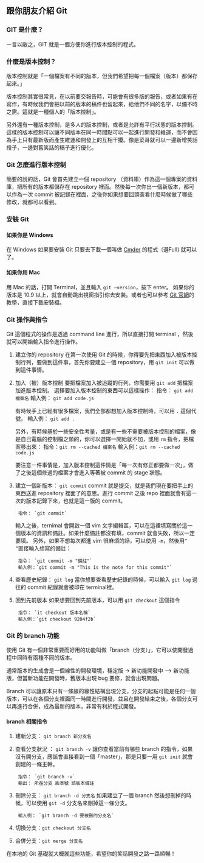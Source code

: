 ## 跟你朋友介紹 Git
  
### GIT 是什麼？
一言以敝之，GIT 就是一個方便你進行版本控制的程式。
  
### 什麼是版本控制？
版本控制就是「一個檔案有不同的版本，但我們希望把每一個檔案（版本）都保存起來。」
  
版本控制其實很常見，在以前要交報告時，可能會有很多版的報告，或者如果有在寫作，有時候我們會把以前的版本的稿件也留起來，給他們不同的名字，以備不時之需。這就是一種個人的「版本控制」。
  
另外還有一種版本控制，是多人的版本控制，或者是允許有平行狀態的版本控制。這樣的版本控制可以讓不同版本在同一時間點可以一起進行開發和維運，而不會因為手上只有最新版而產生維運和開發上的互相干擾。像是菜哥就可以一邊新增笑話段子，一邊對舊笑話的稿子進行優化。
  
### Git 怎麼進行版本控制
簡要的說的話，Git 會首先建立一個 repository （資料庫）作為這一個專案的資料庫，把所有的版本都儲存在 repository 裡面。然後每一次你出一個新版本，都可以作為一次 commit 被記錄在裡面，之後你如果想要回頭查看什麼時候做了哪些修改，就都可以看到。
  
### 安裝 Git 
#### 如果你是 Windows
在 Windows 如果要安裝 Git 只要去下載一個叫做 [Cmder](https://cmder.net/) 的程式（選Full) 就可以了。
  
#### 如果你用 Mac
用 Mac 的話，打開 Terminal，並且輸入 `git –version`，按下 enter。
如果你的版本是 10.9 以上，就會自動跳出視窗指引你去安裝。或者也可以參考 [Git 官網](https://git-scm.com/book/en/v2/Getting-Started-Installing-Git)的教學，直接下載安裝檔。
  
### Git 操作與指令
Git 這個程式的操作是透過 command line 進行，所以直接打開 terminal ，然後就可以開始輸入指令進行操作。
  
1. 建立你的 repository
	在第一次使用 Git 的時候，你得要先把東西加入被版本控制行列，要做到這件事，首先你要建立一個 repository，用 `git init` 可以做到這件事情。
  
2. 加入（被）版本控制
	要把檔案加入被追蹤的行列，你需要用 `git add` 把檔案加進版本控制。
	選擇要加入版本控制的東西可以這樣操作：
		指令： `git add 檔案名`
		輸入例： `git add code.js`
  
	有時候手上已經有很多檔案，我們全部都想加入版本控制時，可以用 `.` 這個代號。
	輸入例： `git add .`
  
	另外，有時候基於一些安全性考量，或是有一些不需要被版本控制的檔案，像是自己電腦的控制檔之類的，你可以選擇一開始就不加，或用 `rm` 指令，把檔案移出來：
		指令：`git rm --cached 檔案名`
		輸入例：`git rm --cached code.js`
  
	要注意一件事情是，加入版本控制這件情是「每一次有修正都要做一次」，做了之後這個修過的檔案才會進入等著被 commit 的 stage 狀態。
  
3. 建立一個新版本： `git commit`
	commit 就是提交，就是我們現在要把手上的東西送進 repository 裡面了的意思。進行 commit 之後 repo 裡面就會有這一次的版本記錄下來，也就是這一版的 commit。
  
		指令： `git commit`
  
	輸入之後，ternimal 會開啟一個 vim 文字編輯區，可以在這裡填寫關於這一個版本的資訊和備註。如果什麼備註都沒有填，commit 就會失敗，所以一定要填。
	另外，如果不想每次都進 vim 很麻煩的話，可以使用 `-m`，然後用`“ ”`直接輸入想寫的備註：
  
		指令： `git commit -m "備註"`
		輸入例：`git commit -m "This is the note for this commit"`

4. 查看歷史紀錄： `git log`
	當你想要查看歷史紀錄的時候，可以輸入 `git log` 過往的 commit 紀錄就會被印在 terminal裡。

5. 回到先前版本
	如果想要回到先前版本，可以用 `git checkout` 這個指令

		指令： `it checkout 版本名稱`
		輸入例：`git checkout 9204f2b`


### Git 的 branch 功能
使用 Git 有一個非常重要而好用的功能叫做「branch（分支）」，它可以使開發過程中同時有兩種不同的版本。

通常版本的生成會是一個線性的開發環境，穩定版 -> 新功能開發中 –> 新功能版，但當新功能在開發時，舊版本出現 bug 要修，就會出現問題。

Branch 可以讓原本只有一條線的線性結構出現分支，分支的起點可能是任何一個版本，可以在各個分支裡面同一時間進行開發，並且在開發結束之後，各個分支可以再進行合併，成為最新的版本，非常有利於程式開發。

#### branch 相關指令

1. 建新分支： `git branch 新分支名`
2. 查看分支狀況 ： `git branch -v`
	讓你查看當前有哪些 branch 的指令，如果沒有開分支，應該會直接看到一個「master」，那是只要一用 `git init` 就會創建的一條主幹。

		指令： `git branch -v`
		輸出： 所在分支 版本號 該版本備註

3. 刪除分支： `git branch -d 分支名`
	如果建立了一個 branch 然後想刪掉的時候，可以使用 `git -d` 分支名來刪掉這一條分支。

		輸入例： `git branch -d 要被刪的分支名`

4. 切換分支：`git checkout 分支名`
5. 合併分支：`git merge 分支名`

在本地的 Git 基礎就大概就這些功能，希望你的笑話開發之路一路順暢！







